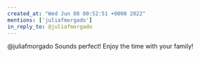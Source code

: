 ```yaml
---
created_at: "Wed Jun 08 00:52:51 +0000 2022"
mentions: ['juliafmorgado']
in_reply_to: @juliafmorgado
---
```


@juliafmorgado Sounds perfect! Enjoy the time with your family!